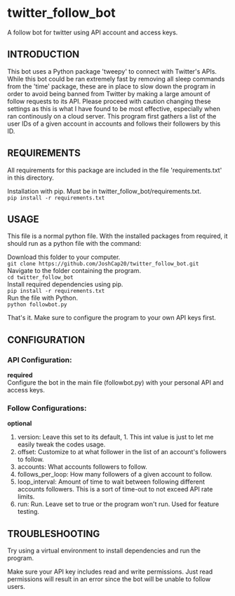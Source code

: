 # twitter_follow_bot
A follow bot for twitter using API account and access keys.

INTRODUCTION
------------
This bot uses a Python package 'tweepy' to connect with Twitter's APIs. While this bot could be ran extremely fast by removing all sleep commands from the 'time' package, these are in place to slow down the program in order to avoid being banned from Twitter by making a large amount of follow requests to its API. Please proceed with caution changing these settings as this is what I have found to be most effective, especially when ran continously on a cloud server. This program first gathers a list of the user IDs of a given account in accounts and follows their followers by this ID.

REQUIREMENTS
------------
All requirements for this package are included in the file 'requirements.txt' in this directory.

Installation with pip. Must be in twitter_follow_bot/requirements.txt.  
`pip install -r requirements.txt`

USAGE
-------------
This file is a normal python file. With the installed packages from required, it should run as a python file with the command:

Download this folder to your computer.  
`git clone https://github.com/JoshCap20/twitter_follow_bot.git`  
Navigate to the folder containing the program.  
`cd twitter_follow_bot`   
Install required dependencies using pip.  
`pip install -r requirements.txt`  
Run the file with Python.  
`python followbot.py`  

That's it. Make sure to configure the program to your own API keys first.  


CONFIGURATION
-------------

### API Configuration:  
**required**  
Configure the bot in the main file (followbot.py) with your personal API and access keys. 
### Follow Configurations:  
**optional**  
  1. version: Leave this set to its default, 1. This int value is just to let me easily tweak the codes usage. 
  2. offset: Customize to at what follower in the list of an account's followers to follow.
  3. accounts: What accounts followers to follow.
  4. follows_per_loop: How many followers of a given account to follow.
  5. loop_interval: Amount of time to wait between following different accounts followers. This is a sort of time-out to not exceed API rate limits.
  6. run: Run. Leave set to true or the program won't run. Used for feature testing.

TROUBLESHOOTING
---------------

Try using a virtual environment to install dependencies and run the program.  

Make sure your API key includes read and write permissions. Just read permissions will result in an error since the bot will be unable to follow users.



